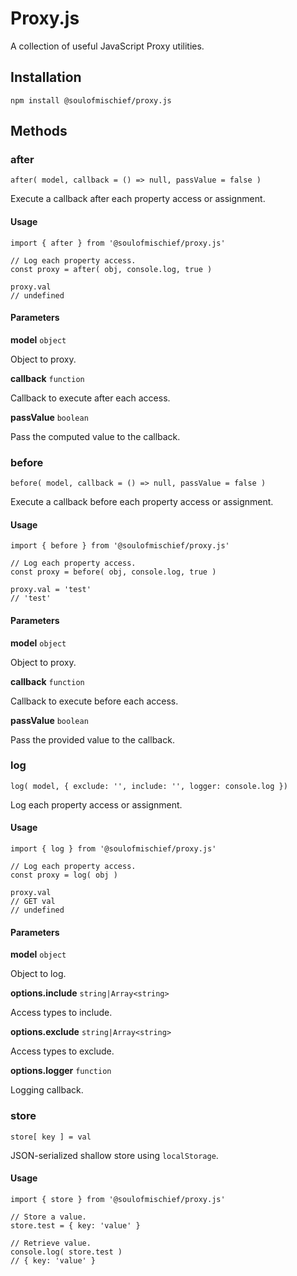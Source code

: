 # Proxy.js

A collection of useful JavaScript Proxy utilities.

## Installation

`npm install @soulofmischief/proxy.js`

## Methods

### after

```ecmascript 6
after( model, callback = () => null, passValue = false )
```

Execute a callback after each property access or assignment.

#### Usage

```ecmascript 6
import { after } from '@soulofmischief/proxy.js'

// Log each property access.
const proxy = after( obj, console.log, true )

proxy.val
// undefined
```

#### Parameters

**model** `object`

Object to proxy.

**callback** `function`

Callback to execute after each access.

**passValue** `boolean`

Pass the computed value to the callback.

### before

```ecmascript 6
before( model, callback = () => null, passValue = false )
```

Execute a callback before each property access or assignment.

#### Usage

```ecmascript 6
import { before } from '@soulofmischief/proxy.js'

// Log each property access.
const proxy = before( obj, console.log, true )

proxy.val = 'test'
// 'test'
```

#### Parameters

**model** `object`

Object to proxy.

**callback** `function`

Callback to execute before each access.

**passValue** `boolean`

Pass the provided value to the callback.

### log

```ecmascript 6
log( model, { exclude: '', include: '', logger: console.log })
```

Log each property access or assignment.

#### Usage

```ecmascript 6
import { log } from '@soulofmischief/proxy.js'

// Log each property access.
const proxy = log( obj )

proxy.val
// GET val
// undefined
```

#### Parameters

**model** `object`

Object to log.

**options.include** `string|Array<string>`

Access types to include.

**options.exclude** `string|Array<string>`

Access types to exclude.

**options.logger** `function`

Logging callback.


### store

```ecmascript 6
store[ key ] = val
```

JSON-serialized shallow store using `localStorage`.

#### Usage

```ecmascript 6
import { store } from '@soulofmischief/proxy.js'

// Store a value.
store.test = { key: 'value' }

// Retrieve value.
console.log( store.test )
// { key: 'value' }
```
